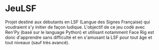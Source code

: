# JeuLSF
Projet destiné aux débutants en LSF (Langue des Signes Française) qui voudraient s'y initier de façon ludique.
L'objectif de ce jeu codé avec Ren'Py (basé sur le language Python) et utilisant notamment Face Rig est donc d'apprendre sans difficulté et en s'amusant la LSF pour tout âge et tout niveaux (sauf très avancé).


